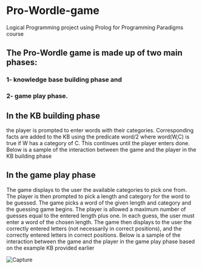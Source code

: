 # Pro-Wordle-game
Logical Programming project using Prolog  for Programming Paradigms course

## The Pro-Wordle game is made up of two main phases:
### 1- knowledge base building phase and
### 2- game play phase.

## In the KB building phase
the player is prompted to enter words with their categories.
Corresponding facts are added to the KB using the predicate word/2 where word(W,C)
is true if W has a category of C. This continues until the player enters done. Below is a
sample of the interaction between the game and the player in the KB building phase

## In the game play phase 
The game displays to the user
the available categories to pick one from. The player is then prompted to pick a length
and category for the word to be guessed. The game picks a word of the given length and
category and the guessing game begins. The player is allowed a maximum number of
guesses equal to the entered length plus one. In each guess, the user must enter a word of
the chosen length. The game then displays to the user the correctly entered letters (not
necessarily in correct positions), and the correctly entered letters in correct positions.
Below is a sample of the interaction between the game and the player in the game play
phase based on the example KB provided earlier


![Capture](https://user-images.githubusercontent.com/75482475/198693028-513e9aaf-dbb9-430c-9e02-8f8def9481ca.PNG)
